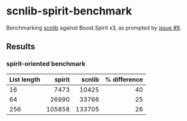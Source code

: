 # scnlib-spirit-benchmark

Benchmarking [scnlib](https://github.com/eliaskosunen/scnlib) against Boost.Spirit x3,
as prompted by [issue #9](https://github.com/eliaskosunen/scnlib/issue/9).

## Results

### spirit-oriented benchmark

List length | spirit | scnlib | % difference
:---------- | -----: | -----: | -----------:
16          | 7473   | 10425  | 40
64          | 26990  | 33766  | 25
256         | 105858 | 133705 | 26
